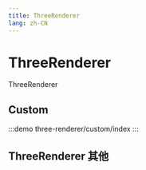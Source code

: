 ```yaml
--- 
title: ThreeRenderer
lang: zh-CN
---
```


# ThreeRenderer

ThreeRenderer


<!-- ## 基础用法

:::demo 
three-renderer/basic
::: -->


## Custom

:::demo
three-renderer/custom/index
:::


## ThreeRenderer 其他
